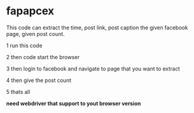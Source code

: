 # fapapcex
This code can extract the time, post link, post caption the given facebook page, given post count.

1 run this code

2 then code start the browser

3 then login to facebook and navigate to page that you want to extract

4 then give the post count

5 thats all

**need webdriver that support to yout browser version**
